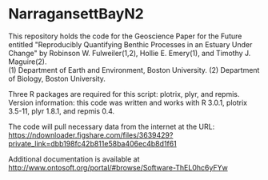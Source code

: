 # NarragansettBayN2
This repository holds the code for the Geoscience Paper for the Future entitled "Reproducibly Quantifying Benthic Processes in an Estuary Under Change" by Robinson W. Fulweiler(1,2), Hollie E. Emery(1), and Timothy J. Maguire(2).  
(1) Department of Earth and Environment, Boston University.
(2) Department of Biology, Boston University.

Three R packages are required for this script: plotrix, plyr, and repmis.
Version information: this code was written and works with R 3.0.1, plotrix 3.5-11, plyr 1.8.1, and repmis 0.4.

The code will pull necessary data from the internet at the URL: https://ndownloader.figshare.com/files/3639429?private_link=dbb198fc42b811e58ba406ec4b8d1f61

Additional documentation is available at http://www.ontosoft.org/portal/#browse/Software-ThEL0hc6yFYw
